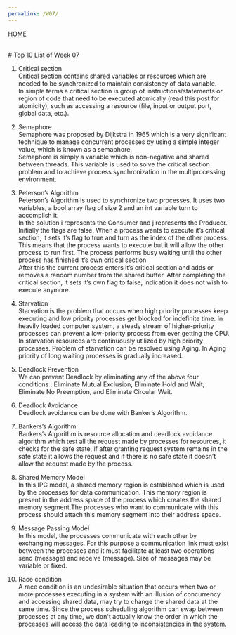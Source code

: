 ```yaml
---
permalink: /W07/
---
```

[HOME](../)

<br>
# Top 10 List of Week 07

1. Critical section<br>
Critical section contains shared variables or resources which are needed to be synchronized to maintain consistency of data variable.<br>
In simple terms a critical section is group of instructions/statements or region of code that need to be executed atomically (read this post for atomicity), such as accessing a resource (file, input or output port, global data, etc.). <br>

2. Semaphore<br>
Semaphore was proposed by Dijkstra in 1965 which is a very significant technique to manage concurrent processes by using a simple integer value, which is known as a semaphore.<br>
Semaphore is simply a variable which is non-negative and shared between threads. This variable is used to solve the critical section problem and to achieve process synchronization in the multiprocessing environment. 

3. Peterson’s Algorithm<br>
Peterson’s Algorithm is used to synchronize two processes. It uses two variables, a bool array flag of size 2 and an int variable turn to accomplish it.<br>
In the solution i represents the Consumer and j represents the Producer. Initially the flags are false. When a process wants to execute it’s critical section, it sets it’s flag to true and turn as the index of the other process. This means that the process wants to execute but it will allow the other process to run first. The process performs busy waiting until the other process has finished it’s own critical section.<br>
After this the current process enters it’s critical section and adds or removes a random number from the shared buffer. After completing the critical section, it sets it’s own flag to false, indication it does not wish to execute anymore.

4. Starvation<br>
Starvation is the problem that occurs when high priority processes keep executing and low priority processes get blocked for indefinite time. In heavily loaded computer system, a steady stream of higher-priority processes can prevent a low-priority process from ever getting the CPU. In starvation resources are continuously utilized by high priority processes. Problem of starvation can be resolved using Aging. In Aging priority of long waiting processes is gradually increased.

5. Deadlock Prevention<br>
We can prevent Deadlock by eliminating any of the above four conditions : Eliminate Mutual Exclusion, Eliminate Hold and Wait, Eliminate No Preemption, and Eliminate Circular Wait.

6. Deadlock Avoidance<br>
Deadlock avoidance can be done with Banker’s Algorithm.<br>

7. Bankers’s Algorithm<br>
Bankers’s Algorithm is resource allocation and deadlock avoidance algorithm which test all the request made by processes for resources, it checks for the safe state, if after granting request system remains in the safe state it allows the request and if there is no safe state it doesn’t allow the request made by the process.

8. Shared Memory Model<br>
In this IPC model, a shared memory region is established which is used by the processes for data communication. This memory region is present in the address space of the process which creates the shared memory segment.The processes who want to communicate with this process should attach this memory segment into their address space.


9. Message Passing Model<br>
In this model, the processes communicate with each other by exchanging messages. For this purpose a communication link must exist between the processes and it must facilitate at least two operations send (message) and receive (message). Size of messages may be variable or fixed.

10. Race condition<br>
A race condition is an undesirable situation that occurs when two or more processes executing in a system with an illusion of concurrency and accessing shared data, may try to change the shared data at the same time. Since the process scheduling algorithm can swap between processes at any time, we don't actually know the order in which the processes will access the data leading to inconsistencies in the system.
